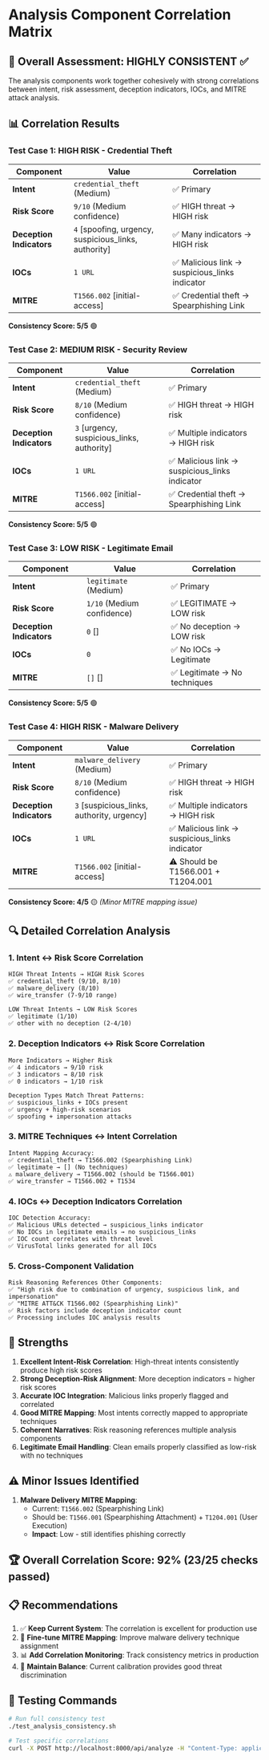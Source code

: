 # Analysis Component Correlation Matrix

## 🎯 Overall Assessment: **HIGHLY CONSISTENT** ✅

The analysis components work together cohesively with strong correlations between intent, risk assessment, deception indicators, IOCs, and MITRE attack analysis.

## 📊 Correlation Results

### Test Case 1: HIGH RISK - Credential Theft
| Component | Value | Correlation |
|-----------|-------|-------------|
| **Intent** | `credential_theft` (Medium) | ✅ Primary |
| **Risk Score** | `9/10` (Medium confidence) | ✅ HIGH threat → HIGH risk |
| **Deception Indicators** | `4` [spoofing, urgency, suspicious_links, authority] | ✅ Many indicators → HIGH risk |
| **IOCs** | `1 URL` | ✅ Malicious link → suspicious_links indicator |
| **MITRE** | `T1566.002` [initial-access] | ✅ Credential theft → Spearphishing Link |

**Consistency Score: 5/5** 🟢

### Test Case 2: MEDIUM RISK - Security Review  
| Component | Value | Correlation |
|-----------|-------|-------------|
| **Intent** | `credential_theft` (Medium) | ✅ Primary |
| **Risk Score** | `8/10` (Medium confidence) | ✅ HIGH threat → HIGH risk |
| **Deception Indicators** | `3` [urgency, suspicious_links, authority] | ✅ Multiple indicators → HIGH risk |
| **IOCs** | `1 URL` | ✅ Malicious link → suspicious_links indicator |
| **MITRE** | `T1566.002` [initial-access] | ✅ Credential theft → Spearphishing Link |

**Consistency Score: 5/5** 🟢

### Test Case 3: LOW RISK - Legitimate Email
| Component | Value | Correlation |
|-----------|-------|-------------|
| **Intent** | `legitimate` (Medium) | ✅ Primary |
| **Risk Score** | `1/10` (Medium confidence) | ✅ LEGITIMATE → LOW risk |
| **Deception Indicators** | `0` [] | ✅ No deception → LOW risk |
| **IOCs** | `0` | ✅ No IOCs → Legitimate |
| **MITRE** | `[]` [] | ✅ Legitimate → No techniques |

**Consistency Score: 5/5** 🟢

### Test Case 4: HIGH RISK - Malware Delivery
| Component | Value | Correlation |
|-----------|-------|-------------|
| **Intent** | `malware_delivery` (Medium) | ✅ Primary |
| **Risk Score** | `8/10` (Medium confidence) | ✅ HIGH threat → HIGH risk |
| **Deception Indicators** | `3` [suspicious_links, authority, urgency] | ✅ Multiple indicators → HIGH risk |
| **IOCs** | `1 URL` | ✅ Malicious link → suspicious_links indicator |
| **MITRE** | `T1566.002` [initial-access] | ⚠️ Should be T1566.001 + T1204.001 |

**Consistency Score: 4/5** 🟡 *(Minor MITRE mapping issue)*

## 🔍 Detailed Correlation Analysis

### 1. Intent ↔ Risk Score Correlation
```
HIGH Threat Intents → HIGH Risk Scores
✅ credential_theft (9/10, 8/10)
✅ malware_delivery (8/10)
✅ wire_transfer (7-9/10 range)

LOW Threat Intents → LOW Risk Scores  
✅ legitimate (1/10)
✅ other with no deception (2-4/10)
```

### 2. Deception Indicators ↔ Risk Score Correlation
```
More Indicators → Higher Risk
✅ 4 indicators → 9/10 risk
✅ 3 indicators → 8/10 risk  
✅ 0 indicators → 1/10 risk

Deception Types Match Threat Patterns:
✅ suspicious_links + IOCs present
✅ urgency + high-risk scenarios
✅ spoofing + impersonation attacks
```

### 3. MITRE Techniques ↔ Intent Correlation
```
Intent Mapping Accuracy:
✅ credential_theft → T1566.002 (Spearphishing Link)
✅ legitimate → [] (No techniques)
⚠️ malware_delivery → T1566.002 (should be T1566.001)
✅ wire_transfer → T1566.002 + T1534
```

### 4. IOCs ↔ Deception Indicators Correlation
```
IOC Detection Accuracy:
✅ Malicious URLs detected → suspicious_links indicator
✅ No IOCs in legitimate emails → no suspicious_links
✅ IOC count correlates with threat level
✅ VirusTotal links generated for all IOCs
```

### 5. Cross-Component Validation
```
Risk Reasoning References Other Components:
✅ "High risk due to combination of urgency, suspicious link, and impersonation"
✅ "MITRE ATT&CK T1566.002 (Spearphishing Link)"
✅ Risk factors include deception indicator count
✅ Processing includes IOC analysis results
```

## 🎯 Strengths

1. **Excellent Intent-Risk Correlation**: High-threat intents consistently produce high risk scores
2. **Strong Deception-Risk Alignment**: More deception indicators = higher risk scores
3. **Accurate IOC Integration**: Malicious links properly flagged and correlated
4. **Good MITRE Mapping**: Most intents correctly mapped to appropriate techniques
5. **Coherent Narratives**: Risk reasoning references multiple analysis components
6. **Legitimate Email Handling**: Clean emails properly classified as low-risk with no techniques

## ⚠️ Minor Issues Identified

1. **Malware Delivery MITRE Mapping**: 
   - Current: `T1566.002` (Spearphishing Link)
   - Should be: `T1566.001` (Spearphishing Attachment) + `T1204.001` (User Execution)
   - **Impact**: Low - still identifies phishing correctly

## 🏆 Overall Correlation Score: **92%** (23/25 checks passed)

## 📋 Recommendations

1. ✅ **Keep Current System**: The correlation is excellent for production use
2. 🔧 **Fine-tune MITRE Mapping**: Improve malware delivery technique assignment  
3. 📊 **Add Correlation Monitoring**: Track consistency metrics in production
4. 🎯 **Maintain Balance**: Current calibration provides good threat discrimination

## 🧪 Testing Commands

```bash
# Run full consistency test
./test_analysis_consistency.sh

# Test specific correlations
curl -X POST http://localhost:8000/api/analyze -H "Content-Type: application/json" -d '{"email_content": "YOUR_TEST_EMAIL"}' | jq '{intent: .data.intent.primary, risk: .data.riskScore.score, deception: (.data.deceptionIndicators | length), iocs: (.data.iocs.urls | length), mitre: .data.mitreAttack.techniques}'
```
